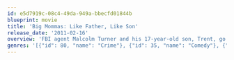 ```yaml
---
id: e5d7919c-08c4-49da-949a-bbecfd01844b
blueprint: movie
title: 'Big Mommas: Like Father, Like Son'
release_date: '2011-02-16'
overview: 'FBI agent Malcolm Turner and his 17-year-old son, Trent, go undercover at an all-girls performing arts school after Trent witnesses a murder. Posing as Big Momma and Charmaine, they must find the murderer before he finds them.'
genres: '[{"id": 80, "name": "Crime"}, {"id": 35, "name": "Comedy"}, {"id": 28, "name": "Action"}]'
---
```


